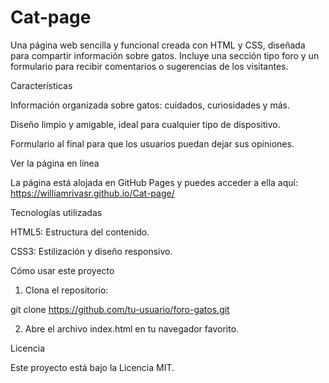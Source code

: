 # Cat-page
Una página web sencilla y funcional creada con HTML y CSS, diseñada para compartir información sobre gatos. Incluye una sección tipo foro y un formulario para recibir comentarios o sugerencias de los visitantes.

Características

Información organizada sobre gatos: cuidados, curiosidades y más.

Diseño limpio y amigable, ideal para cualquier tipo de dispositivo.

Formulario al final para que los usuarios puedan dejar sus opiniones.

Ver la página en línea

La página está alojada en GitHub Pages y puedes acceder a ella aquí:
https://williamrivasr.github.io/Cat-page/

Tecnologías utilizadas

HTML5: Estructura del contenido.

CSS3: Estilización y diseño responsivo.


Cómo usar este proyecto

1. Clona el repositorio:

git clone https://github.com/tu-usuario/foro-gatos.git


2. Abre el archivo index.html en tu navegador favorito.


Licencia

Este proyecto está bajo la Licencia MIT.

